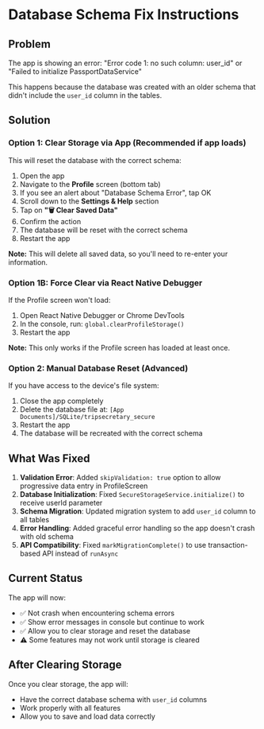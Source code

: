 # Database Schema Fix Instructions

## Problem
The app is showing an error: "Error code 1: no such column: user_id" or "Failed to initialize PassportDataService"

This happens because the database was created with an older schema that didn't include the `user_id` column in the tables.

## Solution

### Option 1: Clear Storage via App (Recommended if app loads)
This will reset the database with the correct schema:

1. Open the app
2. Navigate to the **Profile** screen (bottom tab)
3. If you see an alert about "Database Schema Error", tap OK
4. Scroll down to the **Settings & Help** section
5. Tap on **"🗑️ Clear Saved Data"**
6. Confirm the action
7. The database will be reset with the correct schema
8. Restart the app

**Note:** This will delete all saved data, so you'll need to re-enter your information.

### Option 1B: Force Clear via React Native Debugger
If the Profile screen won't load:

1. Open React Native Debugger or Chrome DevTools
2. In the console, run: `global.clearProfileStorage()`
3. Restart the app

**Note:** This only works if the Profile screen has loaded at least once.

### Option 2: Manual Database Reset (Advanced)
If you have access to the device's file system:

1. Close the app completely
2. Delete the database file at: `[App Documents]/SQLite/tripsecretary_secure`
3. Restart the app
4. The database will be recreated with the correct schema

## What Was Fixed

1. **Validation Error**: Added `skipValidation: true` option to allow progressive data entry in ProfileScreen
2. **Database Initialization**: Fixed `SecureStorageService.initialize()` to receive userId parameter
3. **Schema Migration**: Updated migration system to add `user_id` column to all tables
4. **Error Handling**: Added graceful error handling so the app doesn't crash with old schema
5. **API Compatibility**: Fixed `markMigrationComplete()` to use transaction-based API instead of `runAsync`

## Current Status

The app will now:
- ✅ Not crash when encountering schema errors
- ✅ Show error messages in console but continue to work
- ✅ Allow you to clear storage and reset the database
- ⚠️ Some features may not work until storage is cleared

## After Clearing Storage

Once you clear storage, the app will:
- Have the correct database schema with `user_id` columns
- Work properly with all features
- Allow you to save and load data correctly
